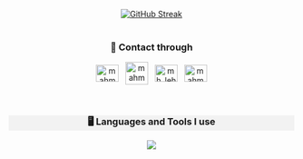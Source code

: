 <p align="center">
<a align="center" href="https://git.io/streak-stats"><img src="https://github-readme-streak-stats.herokuapp.com?user=mhlehri&theme=nightfox&date_format=M%20j%5B%2C%20Y%5D" alt="GitHub Streak" /></a>
<br>
<br>
<h3 align="center">🚀 Contact through</h3>
<p align="center">
<a href="https://linkedin.com/in/mahmud-hassan-lehri" target="blank"><img align="center" src="https://raw.githubusercontent.com/rahuldkjain/github-profile-readme-generator/master/src/images/icons/Social/linked-in-alt.svg" alt="mahmud-hassan-lehri" height="30" width="40" /></a>
&nbsp;
  <a href="mailto:lehrimirza101@gmail.com" target="blank"><img align="center" src="https://www.freeiconspng.com/uploads/blue-envelope-icon-24.png" alt="mahmudhassanlehri" height="40" width="40" /></a>
&nbsp;
  <a href="https://twitter.com/mh_lehri" target="blank"><img align="center" src="https://raw.githubusercontent.com/rahuldkjain/github-profile-readme-generator/master/src/images/icons/Social/twitter.svg" alt="mh_lehri" height="30" width="40" /></a>
&nbsp;
  <a href="https://fb.com/mahmudhassanlehri" target="blank"><img align="center" src="https://raw.githubusercontent.com/rahuldkjain/github-profile-readme-generator/master/src/images/icons/Social/facebook.svg" alt="mahmudhassanlehri" height="30" width="40" /></a>
</p>
<br>

<h3 align="center"  style="background-color: #f2f2f2;">🖥️ Languages and Tools I use</h3>
 <p align="center">
  <a href="https://skillicons.dev">
    <img src="https://skillicons.dev/icons?i=html,css,js,tailwind,bootstrap,react,express,mongodb,firebase" />
  </a>
   </p>
</p>
</p>
